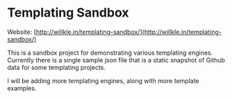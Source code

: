 Templating Sandbox
==================

Website: [http://willkle.in/templating-sandbox/](http://willkle.in/templating-sandbox/)

This is a sandbox project for demonstrating various templating engines. Currently there is a single sample json file
that is a static snapshot of Github data for some templating projects.

I will be adding more templating engines, along with more template examples.
